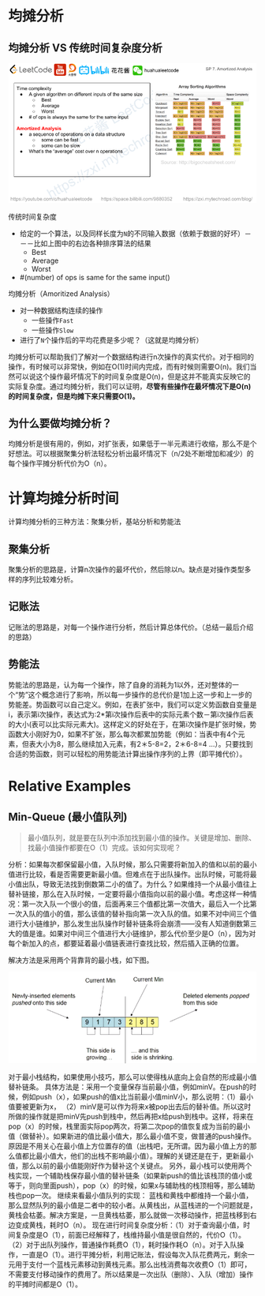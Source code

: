 # 均摊分析

## 均摊分析 VS 传统时间复杂度分析

![](/images/2019-03-20-23-39-51.png)

传统时间复杂度

* 给定的一个算法，以及同样长度为`N`的不同输入数据（依赖于数据的好坏）－－－比如上图中的右边各种排序算法的结果
  * Best
  * Average
  * Worst
* #(number) of ops is same for the same input()

均摊分析（Amoritized Analysis）

* 对一种数据结构连续的操作
  * 一些操作`Fast`
  * 一些操作`Slow`
* 进行了`N`个操作后的平均花费是多少呢？（这就是均摊分析）

均摊分析可以帮助我们了解对一个数据结构进行n次操作的真实代价。对于相同的操作，有时候可以非常快，例如在O(1)时间内完成，而有时候则需要O(n)。我们当然可以说这个操作最坏情况下的时间复杂度是O(n)，但是这并不能真实反映它的实际复杂度。通过均摊分析，我们可以证明，**尽管有些操作在最坏情况下是O(n)的时间复杂度，但是均摊下来只需要O(1)。**

## 为什么要做均摊分析？

均摊分析是很有用的，例如，对扩张表，如果低于一半元素进行收缩，那么不是个好想法。可以根据聚集分析法轻松分析出最坏情况下（n/2处不断增加和减少）的每个操作平摊分析代价为O（n）。

# 计算均摊分析时间

计算均摊分析的三种方法：聚集分析，基站分析和势能法

## 聚集分析

聚集分析的思路是，计算n次操作的最坏代价，然后除以n。缺点是对操作类型多样的序列比较难分析。

## 记账法

记账法的思路是，对每一个操作进行分析，然后计算总体代价。（总结一最后介绍的思路）

## 势能法

势能法的思路是，认为每一个操作，除了自身的消耗为1以外，还对整体的一个“势”这个概念进行了影响，所以每一步操作的总代价是1加上这一步和上一步的势能差。势函数可以自己定义。例如，在表扩张中，我们可以定义势函数自变量是i，表示第i次操作，表达式为:2*第i次操作后表中的实际元素个数－第i次操作后表的大小(表可以比实际元素大)。这样定义的好处在于，在第i次操作是扩张时候，势函数大小刚好为0，如果不扩张，那么每次都累加势能（例如：当表中有4个元素，但表大小为8，那么继续加入元素，有2＊5-8=2，2＊6-8=4 ...）。只要找到合适的势函数，则可以轻松的用势能法计算出操作序列的上界（即平摊代价）。

# Relative Examples

## Min-Queue (最小值队列)

> 最小值队列，就是要在队列中添加找到最小值的操作。关键是增加、删除、找最小值操作都要在O（1）完成。该如何实现呢？

分析：如果每次都保留最小值，入队时候，那么只需要将新加入的值和以前的最小值进行比较，看是否需要更新最小值。但难点在于出队操作。出队时候，可能将最小值出队，导致无法找到倒数第二小的值了。为什么？如果维持一个从最小值往上替补链接，那么在入队时候，一定要将最小值指向以前的最小值。考虑这样一种情况：第一次入队一个很小的值，后面再来三个值都比第一次值大，最后入一个比第一次入队的值小的值，那么该值的替补指向第一次入队的值。如果不对中间三个值进行大小链维护，那么发生出队操作时替补链条将会崩溃——没有人知道倒数第三大的值是谁。如果对中间三个值进行大小链维护，那么代价至少是O（n），因为对每个新加入的点，都要延着最小值链表进行查找比较，然后插入正确的位置。

解决方法是采用两个背靠背的最小栈，如下图。

![](/images/2019-03-20-23-59-21.png)


对于最小栈结构，如果使用小技巧，那么可以使得栈从底向上会自然的形成最小值替补链条。
具体方法是：采用一个变量保存当前最小值，例如minV。在push的时候，例如push（x），如果push的值x比当前最小值minV小，那么说明：（1）最小值要被更新为x， （2）minV是可以作为将来x被pop出去后的替补值。所以这时所做的操作就是把minV先push到栈中，然后再把x给push到栈中。这样，将来在pop（x）的时候，栈里面实际pop两次，将第二次pop的值恢复成为当前的最小值（做替补）。如果新进的值比最小值大，那么最小值不变，做普通的push操作。原因是不用关心在最小值上方位置存的值（出栈吧，无所谓。因为最小值上方的那么值都比最小值大，他们的出栈不影响最小值）。理解的关键还是在于，更新最小值，那么以前的最小值能刚好作为替补这个关键点。
另外，最小栈可以使用两个栈实现，一个辅助栈保存最小值的替补链条（如果新push的值比该栈顶的值小或等于，则向里面push），pop（x）的时候，如果x与辅助栈的栈顶相等，那么辅助栈也pop一次。
继续来看最小值队列的实现：
蓝栈和黄栈中都维持一个最小值，那么显然队列的最小值是二者中的较小者。从黄栈出，从蓝栈进的一个问题就是，黄栈会枯萎。解决方案是，一旦黄栈枯萎，那么就做一次移动操作，把蓝栈移到右边变成黄栈，耗时O（n）。
现在进行时间复杂度分析：（1）对于查询最小值，时间复杂度是O（1），前面已经解释了，栈维持最小值是很自然的，代价O（1）。
（2）对于出队列操作，普通操作耗费O（1），耗时操作耗O（n）。对于入队操作，一直是O（1）。进行平摊分析，利用记账法，假设每次入队花费两元，剩余一元用于支付一个蓝栈元素移动到黄栈元素。那么出栈消费每次收费O（1）即可，不需要支付移动操作的费用了。所以结果是一次出队（删除）、入队（增加）操作的平摊时间都是O（1）。